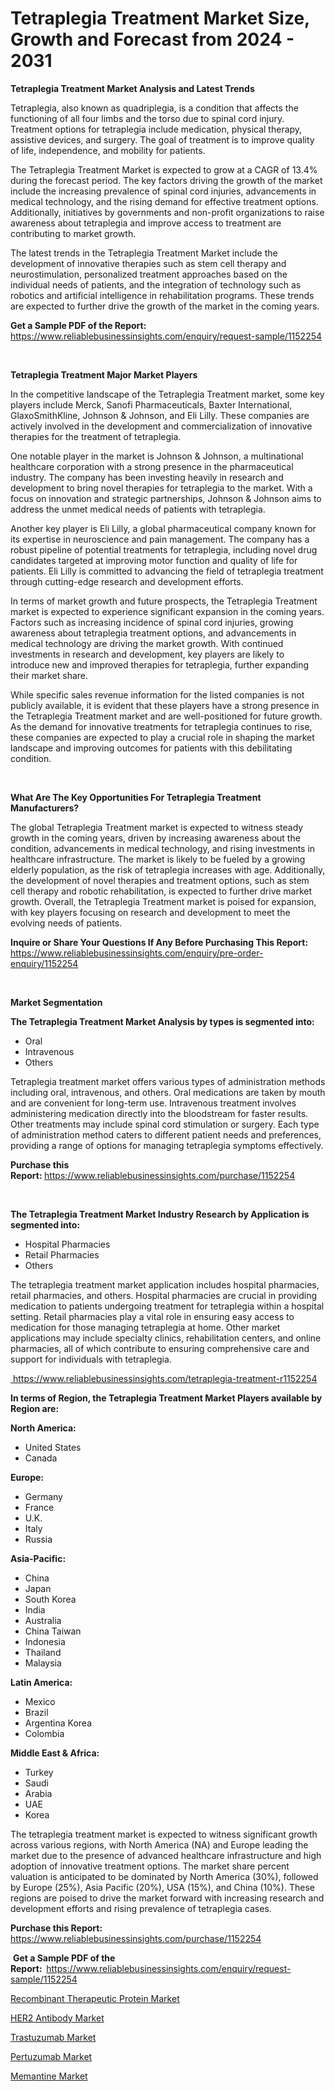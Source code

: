 <p><h1>Tetraplegia Treatment Market Size, Growth and Forecast from 2024 - 2031</h1></p><p><strong>Tetraplegia Treatment Market Analysis and Latest Trends</strong></p>
<p><p>Tetraplegia, also known as quadriplegia, is a condition that affects the functioning of all four limbs and the torso due to spinal cord injury. Treatment options for tetraplegia include medication, physical therapy, assistive devices, and surgery. The goal of treatment is to improve quality of life, independence, and mobility for patients. </p><p>The Tetraplegia Treatment Market is expected to grow at a CAGR of 13.4% during the forecast period. The key factors driving the growth of the market include the increasing prevalence of spinal cord injuries, advancements in medical technology, and the rising demand for effective treatment options. Additionally, initiatives by governments and non-profit organizations to raise awareness about tetraplegia and improve access to treatment are contributing to market growth.</p><p>The latest trends in the Tetraplegia Treatment Market include the development of innovative therapies such as stem cell therapy and neurostimulation, personalized treatment approaches based on the individual needs of patients, and the integration of technology such as robotics and artificial intelligence in rehabilitation programs. These trends are expected to further drive the growth of the market in the coming years.</p></p>
<p><strong>Get a Sample PDF of the Report:&nbsp;</strong> <a href="https://www.reliablebusinessinsights.com/enquiry/request-sample/1152254">https://www.reliablebusinessinsights.com/enquiry/request-sample/1152254</a></p>
<p>&nbsp;</p>
<p><strong>Tetraplegia Treatment Major Market Players</strong></p>
<p><p>In the competitive landscape of the Tetraplegia Treatment market, some key players include Merck, Sanofi Pharmaceuticals, Baxter International, GlaxoSmithKline, Johnson & Johnson, and Eli Lilly. These companies are actively involved in the development and commercialization of innovative therapies for the treatment of tetraplegia.</p><p>One notable player in the market is Johnson & Johnson, a multinational healthcare corporation with a strong presence in the pharmaceutical industry. The company has been investing heavily in research and development to bring novel therapies for tetraplegia to the market. With a focus on innovation and strategic partnerships, Johnson & Johnson aims to address the unmet medical needs of patients with tetraplegia.</p><p>Another key player is Eli Lilly, a global pharmaceutical company known for its expertise in neuroscience and pain management. The company has a robust pipeline of potential treatments for tetraplegia, including novel drug candidates targeted at improving motor function and quality of life for patients. Eli Lilly is committed to advancing the field of tetraplegia treatment through cutting-edge research and development efforts.</p><p>In terms of market growth and future prospects, the Tetraplegia Treatment market is expected to experience significant expansion in the coming years. Factors such as increasing incidence of spinal cord injuries, growing awareness about tetraplegia treatment options, and advancements in medical technology are driving the market growth. With continued investments in research and development, key players are likely to introduce new and improved therapies for tetraplegia, further expanding their market share.</p><p>While specific sales revenue information for the listed companies is not publicly available, it is evident that these players have a strong presence in the Tetraplegia Treatment market and are well-positioned for future growth. As the demand for innovative treatments for tetraplegia continues to rise, these companies are expected to play a crucial role in shaping the market landscape and improving outcomes for patients with this debilitating condition.</p></p>
<p>&nbsp;</p>
<p><strong>What Are The Key Opportunities For Tetraplegia Treatment Manufacturers?</strong></p>
<p><p>The global Tetraplegia Treatment market is expected to witness steady growth in the coming years, driven by increasing awareness about the condition, advancements in medical technology, and rising investments in healthcare infrastructure. The market is likely to be fueled by a growing elderly population, as the risk of tetraplegia increases with age. Additionally, the development of novel therapies and treatment options, such as stem cell therapy and robotic rehabilitation, is expected to further drive market growth. Overall, the Tetraplegia Treatment market is poised for expansion, with key players focusing on research and development to meet the evolving needs of patients.</p></p>
<p><strong>Inquire or Share Your Questions If Any Before Purchasing This Report:</strong> <a href="https://www.reliablebusinessinsights.com/enquiry/pre-order-enquiry/1152254">https://www.reliablebusinessinsights.com/enquiry/pre-order-enquiry/1152254</a></p>
<p>&nbsp;</p>
<p><strong>Market Segmentation</strong></p>
<p><strong>The Tetraplegia Treatment Market Analysis by types is segmented into:</strong></p>
<p><ul><li>Oral</li><li>Intravenous</li><li>Others</li></ul></p>
<p><p>Tetraplegia treatment market offers various types of administration methods including oral, intravenous, and others. Oral medications are taken by mouth and are convenient for long-term use. Intravenous treatment involves administering medication directly into the bloodstream for faster results. Other treatments may include spinal cord stimulation or surgery. Each type of administration method caters to different patient needs and preferences, providing a range of options for managing tetraplegia symptoms effectively.</p></p>
<p><strong>Purchase this Report:&nbsp;</strong><a href="https://www.reliablebusinessinsights.com/purchase/1152254">https://www.reliablebusinessinsights.com/purchase/1152254</a></p>
<p>&nbsp;</p>
<p><strong>The Tetraplegia Treatment Market Industry Research by Application is segmented into:</strong></p>
<p><ul><li>Hospital Pharmacies</li><li>Retail Pharmacies</li><li>Others</li></ul></p>
<p><p>The tetraplegia treatment market application includes hospital pharmacies, retail pharmacies, and others. Hospital pharmacies are crucial in providing medication to patients undergoing treatment for tetraplegia within a hospital setting. Retail pharmacies play a vital role in ensuring easy access to medication for those managing tetraplegia at home. Other market applications may include specialty clinics, rehabilitation centers, and online pharmacies, all of which contribute to ensuring comprehensive care and support for individuals with tetraplegia.</p></p>
<p><a href="https://www.reliablebusinessinsights.com/tetraplegia-treatment-r1152254">&nbsp;https://www.reliablebusinessinsights.com/tetraplegia-treatment-r1152254</a></p>
<p><strong>In terms of Region, the Tetraplegia Treatment Market Players available by Region are:</strong></p>
<p>
    <p> <strong> North America: </strong>
        <ul>
            <li>United States</li>
            <li>Canada</li>
        </ul>
        </p> 
    <p> <strong> Europe: </strong>
        <ul>
            <li>Germany</li>
            <li>France</li>
            <li>U.K.</li>
            <li>Italy</li>
            <li>Russia</li>
        </ul>
        </p> 
    <p> <strong> Asia-Pacific: </strong>
        <ul>
            <li>China</li>
            <li>Japan</li>
            <li>South Korea</li>
            <li>India</li>
            <li>Australia</li>
            <li>China Taiwan</li>
            <li>Indonesia</li>
            <li>Thailand</li>
            <li>Malaysia</li>
        </ul>
        </p> 
    <p> <strong> Latin America: </strong>
        <ul>
            <li>Mexico</li>
            <li>Brazil</li>
            <li>Argentina Korea</li>
            <li>Colombia</li>
        </ul>
        </p> 
    <p> <strong> Middle East & Africa: </strong>
        <ul>
            <li>Turkey</li>
            <li>Saudi</li>
            <li>Arabia</li>
            <li>UAE</li>
            <li>Korea</li>
        </ul>
    </p>
    </p>
<p><p>The tetraplegia treatment market is expected to witness significant growth across various regions, with North America (NA) and Europe leading the market due to the presence of advanced healthcare infrastructure and high adoption of innovative treatment options. The market share percent valuation is anticipated to be dominated by North America (30%), followed by Europe (25%), Asia Pacific (20%), USA (15%), and China (10%). These regions are poised to drive the market forward with increasing research and development efforts and rising prevalence of tetraplegia cases.</p></p>
<p><strong>Purchase this Report: </strong><a href="https://www.reliablebusinessinsights.com/purchase/1152254">https://www.reliablebusinessinsights.com/purchase/1152254</a></p>
<p>&nbsp;<strong>Get a Sample PDF of the Report:&nbsp;&nbsp;</strong><a href="https://www.reliablebusinessinsights.com/enquiry/request-sample/1152254">https://www.reliablebusinessinsights.com/enquiry/request-sample/1152254</a></p>
<p><strong></strong></p>
<p><p><a href="https://github.com/rontaybrewer02024/Market-Research-Report-List-1/blob/main/recombinant-therapeutic-protein-market.md">Recombinant Therapeutic Protein Market</a></p><p><a href="https://github.com/xphhkedv5/Market-Research-Report-List-1/blob/main/her2-antibody-market.md">HER2 Antibody Market</a></p><p><a href="https://github.com/sofayahoo2023/Market-Research-Report-List-5/blob/main/trastuzumab-market.md">Trastuzumab Market</a></p><p><a href="https://github.com/joannesouthgate/Market-Research-Report-List-4/blob/main/pertuzumab-market.md">Pertuzumab Market</a></p><p><a href="https://github.com/wwwkeltoum/Market-Research-Report-List-4/blob/main/memantine-market.md">Memantine Market</a></p></p>